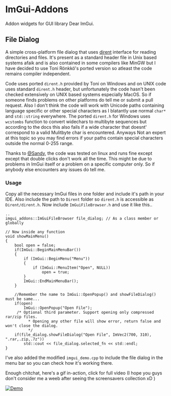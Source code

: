 
# ImGui-Addons
Addon widgets for GUI library Dear ImGui.

## File Dialog
A simple cross-platform file dialog that uses [dirent](https://github.com/tronkko/dirent) interface for reading directories and files. It's present as a standard header file in Unix based systems afaik and is also contained in some compilers like MinGW but I have decided to use Toni Rönkkö's ported version so atleast the code remains compiler independent. 

Code uses ported `dirent.h` provided by Toni on Windows and on UNIX code uses standard `dirent.h` header, but unfortunately the code hasn't been checked extensively on UNIX based systems especially MacOS. So if someone finds problems on other platforms do tell me or submit a pull request. Also I don't think the code will work with Unicode paths containing language specific or other special characters as I blatantly use normal `char*` and `std::string` everywhere. The ported `dirent.h` for Windows uses `wcstombs` function to convert widechars to multibyte sequences but according to the docs this also fails if a wide character that doesnt' correspond to a valid Mulitbyte char is encountered. Anyways Not an expert at this topic so you may find errors if your paths contain special characters outside the normal 0-255 range.

Thanks to [@Sandy](https://github.com/bwrsandman), the code was tested on linux and runs fine except except that double clicks don't work all the time. This might be due to problems in ImGui itself or a problem on a specific computer only. So if anybody else encounters any issues do tell me.

### Usage
Copy all the necessary ImGui files in one folder and include it's path in your IDE. Also include the path to `Dirent` folder so `dirent.h` is accessible as `Dirent/dirent.h`. Now include `ImGuiFileBrowser.h` and use it like this..
```
..
imgui_addons::ImGuiFileBrowser file_dialog; // As a class member or globally

// Now inside any function
void showMainMenu()
{
	bool open = false;
	if(ImGui::BeginMainMenuBar())
	{
	    if (ImGui::BeginMenu("Menu"))
	    {
	        if (ImGui::MenuItem("Open", NULL))
	            open = true;
	    }
	    ImGui::EndMainMenuBar();
	}
	
	//Remember the name to ImGui::OpenPopup() and showFileDialog() must be same...
	if(open)
	    ImGui::OpenPopup("Open File");
	 /* Optional third parameter. Support opening only compressed rar/zip files. 
          * Opening any other file will show error, return false and won't close the dialog.
          */
	if(file_dialog.showFileDialog("Open File", ImVec2(700, 310), ".rar,.zip,.7z"))
	    std::cout << file_dialog.selected_fn << std::endl;
}
```
I've also added the modified `imgui_demo.cpp` to include the file dialog in the menu bar so you can check how it's working there.

Enough chitchat, here's a gif in-action, click for full video (I hope you guys don't consider me a weeb after seeing the screensavers collection xD )

[![Demo](https://i.imgur.com/HcwKNmi.gif)](https://www.youtube.com/watch?v=cPyfgYFdiy0)

